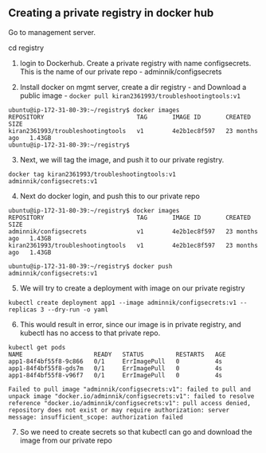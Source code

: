 
## Creating a private registry in docker hub

Go to management server.

cd registry

1. login to Dockerhub. Create a private registry with name configsecrets. This is the name of our private repo - adminnik/configsecrets


2. Install docker on mgmt server, create a dir registry -  and Download a public image - `docker pull kiran2361993/troubleshootingtools:v1`

```
ubuntu@ip-172-31-80-39:~/registry$ docker images
REPOSITORY                          TAG       IMAGE ID       CREATED         SIZE
kiran2361993/troubleshootingtools   v1        4e2b1ec8f597   23 months ago   1.43GB
ubuntu@ip-172-31-80-39:~/registry$ 

```

3. Next, we will tag the image, and push it to our private registry.

`docker tag kiran2361993/troubleshootingtools:v1 adminnik/configsecrets:v1`

4. Next do docker login, and push this to our private repo

```
ubuntu@ip-172-31-80-39:~/registry$ docker images
REPOSITORY                          TAG       IMAGE ID       CREATED         SIZE
adminnik/configsecrets              v1        4e2b1ec8f597   23 months ago   1.43GB
kiran2361993/troubleshootingtools   v1        4e2b1ec8f597   23 months ago   1.43GB

```

```
ubuntu@ip-172-31-80-39:~/registry$ docker push adminnik/configsecrets:v1

```

5. We will try to create a deployment with image on our private registry

`kubectl create deployment app1 --image adminnik/configsecrets:v1 --replicas 3 --dry-run -o yaml`

6. This would result in error, since our image is in private registry, and kubectl has no access to that private repo.

```
kubectl get pods
NAME                    READY   STATUS         RESTARTS   AGE
app1-84f4bf55f8-9c866   0/1     ErrImagePull   0          4s
app1-84f4bf55f8-gds7m   0/1     ErrImagePull   0          4s
app1-84f4bf55f8-v96f7   0/1     ErrImagePull   0          4s
```

`Failed to pull image "adminnik/configsecrets:v1": failed to pull and unpack image "docker.io/adminnik/configsecrets:v1": failed to resolve reference "docker.io/adminnik/configsecrets:v1": pull access denied, repository does not exist or may require authorization: server message: insufficient_scope: authorization failed`

7. So we need to create secrets so that kubectl can go and download the image from our private repo